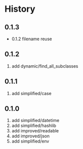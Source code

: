 # History

## 0.1.3

* 0.1.2 filename reuse

## 0.1.2

1. add dynamic/find_all_subclasses

## 0.1.1

1. add simplified/case

## 0.1.0

1. add simplified/datetime
2. add simplified/hashlib
3. add improved/readable
4. add improved/json
5. add simplified/env
